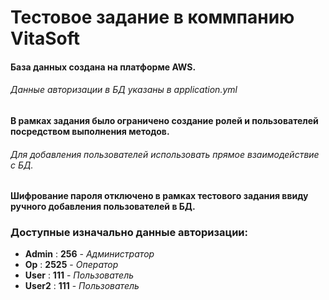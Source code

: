 # Тестовое задание в коммпанию VitaSoft

#### База данных создана на платформе AWS.
###### Данные авторизации в БД указаны в application.yml

#### В рамках задания было ограничено создание ролей и пользователей посредством выполнения методов.
###### Для добавления пользователей использовать прямое взаимодействие с БД.

#### Шифрование пароля отключено в рамках тестового задания ввиду ручного добавления пользователей в БД.

### Доступные изначально данные авторизации:
- **Admin** : **256** - *Администратор*
- **Op** : **2525** - *Оператор*
- **User** : **111** - *Пользователь*
- **User2** : **111** - *Пользователь*

 
